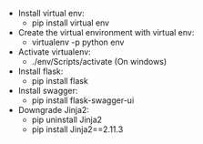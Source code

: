 - Install virtual env:
    * pip install virtual env
- Create the virtual environment with virtual env:
    * virtualenv -p python env
- Activate virtualenv:
    * ./env/Scripts/activate (On windows)
- Install flask:
    * pip install flask
- Install swagger:
    * pip install flask-swagger-ui
- Downgrade Jinja2:
    * pip uninstall Jinja2
    * pip install Jinja2==2.11.3
